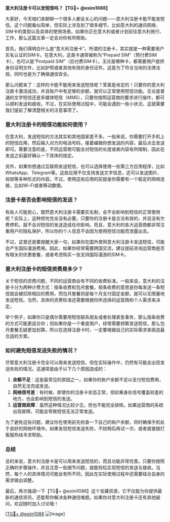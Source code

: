 **意大利注册卡可以发短信吗？【TG💪+ @esim1088】**

大家好，今天咱们来聊聊一个很多人都会关心的问题——意大利注册卡能不能发短信。这个问题看似简单，但实际上涉及到了很多细节，比如意大利的通讯网络、SIM卡的类型以及具体的使用场景。如果你正在意大利或者计划前往意大利旅行、工作，那么这篇文章一定会对你有所帮助。

首先，我们得明白什么是“意大利注册卡”。所谓的注册卡，其实就是一种需要用户实名认证的SIM卡。在意大利，这类卡通常被称为“Prepaid SIM”（预付费SIM卡），也可以是“Postpaid SIM”（后付费SIM卡）。无论是哪种卡，都需要用户提供身份证明文件，比如护照或者其他有效的身份证件。这是为了符合当地的法律法规，同时也是为了确保通信安全。

那么问题来了：这样的卡能不能用来发送短信呢？答案是肯定的！只要你的意大利注册卡激活成功，并且账户中有足够的余额，就可以正常使用短信功能。无论是普通的文字短信还是多媒体短信（MMS），只要你按照运营商的要求进行操作，都可以顺利发送和接收。不过，在实际使用过程中，可能会遇到一些小状况，这就需要我们提前了解清楚相关的注意事项了。

### 意大利注册卡的短信功能如何使用？

在意大利，发送短信的方法其实和其他国家差不多。一般来说，你需要打开手机上的短信应用，然后输入对方的电话号码，接着编辑你想发送的内容，最后点击发送即可。需要注意的是，不同运营商可能会对短信的长度或者内容有所限制，因此在发送之前最好确认一下具体的规定。

另外，如果你想通过互联网发送短信，也可以选择使用一些第三方应用程序，比如WhatsApp、Telegram等。这些应用不仅支持发送文字信息，还可以发送图片、视频等多种形式的内容。不过，使用这些应用的前提是你需要有一个稳定的网络连接，比如Wi-Fi或者移动数据。

### 注册卡是否会影响短信的发送？

有些人可能担心，既然意大利注册卡需要实名制，会不会影响到短信的正常使用呢？实际上，这种担忧完全没有必要。只要你的注册卡是合法有效的，并且没有欠费停机，就不会对短信的发送造成任何影响。而且，意大利的各大运营商都非常注重用户的隐私保护，所以你的个人信息不会因为使用短信功能而泄露出去。

不过，这里还是要提醒大家一句，如果你在国外使用意大利注册卡发送短信，可能会产生国际漫游费用。因此，如果你经常需要跨国交流，建议提前咨询运营商是否有相关的优惠套餐，或者考虑购买一张支持国际漫游的SIM卡。

### 意大利注册卡的短信资费是多少？

关于短信的资费问题，不同的运营商会有不同的收费标准。一般来说，意大利的注册卡分为两种计费方式：按条收费和包月套餐。按条收费的意思是你每发送一条短信就会被扣除相应的费用，而包月套餐则是每个月支付固定金额，就可以无限量地发送短信。当然，具体的资费标准还需要根据你所选择的运营商和个人需求来决定。

举个例子，如果你只是偶尔需要用短信联系朋友或者处理紧急事务，那么按条收费的方式可能更适合你；但如果你是一个重度用户，经常需要频繁发送短信，那么包月套餐无疑更加划算。所以在选择注册卡时，一定要根据自己的实际需求来挑选最合适的方案。

### 如何避免短信发送失败的情况？

尽管意大利注册卡完全可以用来发送短信，但在实际操作中，仍然有可能会出现发送失败的情况。这通常是由于以下几个原因造成的：

1. **余额不足**：这是最常见的原因之一。如果你的账户余额不足以支付短信费用，自然无法完成发送。
2. **网络信号差**：有时候，即使你的注册卡状态正常，但如果身处信号覆盖较差的地方，也会影响到短信的发送。
3. **运营商故障**：虽然这种情况比较少见，但也不能完全排除。如果运营商的系统出现故障，可能会导致短信无法正常发送。

为了避免这些问题，建议你在使用前先检查一下自己的账户余额，同时确保手机处于良好的网络环境中。如果发现短信发送失败，不妨稍后再试一次，或者直接拨打客服热线寻求帮助。

### 总结

总的来说，意大利注册卡是可以用来发送短信的，而且功能非常完善。只要你按照正确的步骤操作，并且注意一些细节问题，就能轻松实现短信的发送与接收。当然，每个人的具体情况可能会有所不同，因此在实际使用过程中还需要结合自身的需求做出调整。

最后，再次强调一下【TG💪+ @esim1088】这个宝藏资源，它不仅能为你提供最新的通信资讯，还能帮你解决各种通信难题。如果你对意大利注册卡还有其他疑问，欢迎随时加入讨论哦！

[[TG💪+ @esim1088](https://t.me/s/esim1088) ![Image](https://i.postimg.cc/4NQfJmqS/Snipaste-2025-05-13-00-14-12.png)]